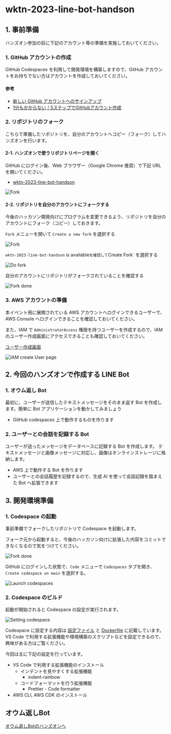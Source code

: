 # wktn-2023-line-bot-handson

## 1. 事前準備

ハンズオン参加の前に下記のアカウント等の準備を実施しておいてください。

### 1. GitHub アカウントの作成

GitHub Codespaces を利用して開発環境を構築しますので、GitHub アカウントをお持ちでない方はアカウントを作成しておいてください。

#### 参考

- [新しい GitHub アカウントへのサインアップ](https://docs.github.com/ja/get-started/signing-up-for-github/signing-up-for-a-new-github-account)
- [1分もかからない！5ステップでGitHubアカウント作成](https://reffect.co.jp/html/create_github_account_first_time/)

### 2. リポジトリのフォーク

こちらで準備したリポジトリを、自分のアカウントへコピー（フォーク）してハンズオンを行います。

#### 2-1. ハンズオンで使うリポジトリページを開く

GitHub にログイン後、Web ブラウザー（Google Chrome 推奨）で下記 URL を開いてください。

- [wktn-2023-line-bot-handson](https://github.com/sumihiro3/wktn-2023-line-bot-handson)

![Fork](docs/images/1_事前準備/2-1_OpenRepositoryPage.png)

#### 2-2. リポジトリを自分のアカウントにフォークする

今後のハッカソン開発向けにプログラムを変更できるよう、リポジトリを自分のアカウントにフォーク（コピー）しておきます。

`Fork` メニューを開いて `Create a new fork` を選択する

![Fork](docs/images/1_事前準備/2-2_ForkRepository.png)

`wktn-2023-line-bot-handson` is available` を確認して `Create Fork` を選択する

![Do fork](docs/images/1_事前準備/2-2_DoForkRepository.png)

自分のアカウントにリポジトリがフォークされていることを確認する

![Fork done](docs/images/1_事前準備/2-2_ForkRepositoryDone.png)

### 3. AWS アカウントの準備

本イベント用に展開されている AWS アカウントへログインできるユーザーで、AWS Console へログインできることを確認しておいてください。

また、IAM で `AdministratorAccess` 権限を持つユーザーを作成するので、IAM のユーザー作成画面にアクセスできることも確認しておいてください。

[ユーザー作成画面](https://us-east-1.console.aws.amazon.com/iam/home?region=ap-northeast-1#/users/create)

![IAM create User page](docs/images/1_事前準備/3-1_IamUserPage.png)

## 2. 今回のハンズオンで作成する LINE Bot

### 1. オウム返し Bot

最初に、ユーザーが送信したテキストメッセージをそのまま返す Bot を作成します。簡単に Bot アプリケーションを動かしてみましょう

- GitHub codespaces 上で動作するものを作ります

### 2. ユーザーとの会話を記録する Bot

ユーザーが送ったメッセージをデータベースに記録する Bot を作成します。
テキストメッセージと画像メッセージに対応し、画像はオンラインストレージに格納します。

- AWS 上で動作する Bot を作ります
- ユーザーとの会話履歴を記録するので、生成 AI を使って会話記録を踏まえた Bot へ拡張できます

## 3. 開発環境準備

### 1. Codespace の起動

事前準備でフォークしたリポジトリで Codespace を起動します。

フォーク元から起動すると、今後のハッカソン向けに拡張した内容をコミットできなくなるので気をつけてください。

![Fork done](docs/images/1_事前準備/2-2_ForkRepositoryDone.png)

GitHub にログインした状態で、`Code` メニューで `Codespaces` タブを開き、`Create codespace on main` を選択する。

![Launch codespaces](docs/images/3_開発環境準備/1_LaunchCodespaces.png)

### 2. Codespace のビルド

起動が開始されると Codespace の設定が実行されます。

![Setting codespace](docs/images/3_開発環境準備/2_SettingCodespaces.png)

Codespace に設定する内容は [設定ファイル](.devcontainer/devcontainer.json) と [Dockerfile](.devcontainer/Dockerfile) に記載しています。
VS Code で利用する拡張機能や環境構築のスクリプトなどを設定できるので、興味がある方はご覧ください。

今回は主に下記の設定を行っています。

- VS Code で利用する拡張機能のインストール
    - インデントを見やすくする拡張機能
        - indent-rainbow
    - コードフォーマットを行う拡張機能
        - Prettier - Code formatter
- AWS CLI, AWS CDK のインストール

## オウム返しBot

[オウム返しBotのハンズオンへ](./01_parroting-bot/README.md)
